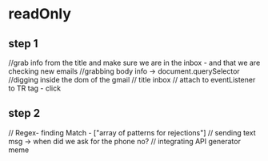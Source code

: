 # readOnly

## step 1
//grab info from the title and make sure we are in the inbox - and that we are checking new emails
//grabbing body info -> document.querySelector
//digging inside the dom of the gmail
// title inbox
// attach to eventListener to TR tag - click

## step 2
// Regex- finding Match - ["array of patterns for rejections"]
// sending text msg -> when did we ask for the phone no?
// integrating API generator meme
